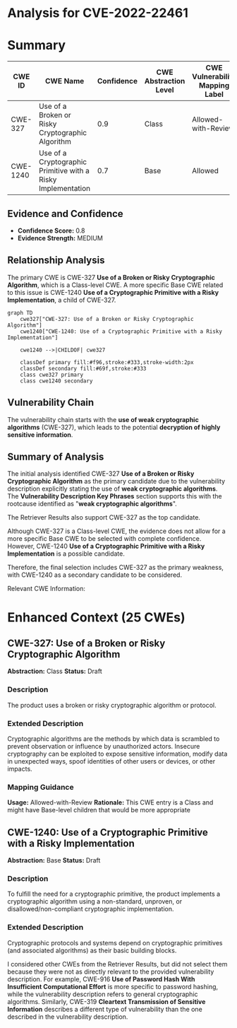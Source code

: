 # Analysis for CVE-2022-22461

# Summary
| CWE ID | CWE Name | Confidence | CWE Abstraction Level | CWE Vulnerability Mapping Label | CWE-Vulnerability Mapping Notes |
|---|---|---|---|---|---|
| CWE-327 | Use of a Broken or Risky Cryptographic Algorithm | 0.9 | Class | Allowed-with-Review | Primary CWE |
| CWE-1240 | Use of a Cryptographic Primitive with a Risky Implementation | 0.7 | Base | Allowed | Secondary Candidate |

## Evidence and Confidence

*   **Confidence Score:** 0.8
*   **Evidence Strength:** MEDIUM

## Relationship Analysis
The primary CWE is CWE-327 **Use of a Broken or Risky Cryptographic Algorithm**, which is a Class-level CWE. A more specific Base CWE related to this issue is CWE-1240 **Use of a Cryptographic Primitive with a Risky Implementation**, a child of CWE-327.

```mermaid
graph TD
    cwe327["CWE-327: Use of a Broken or Risky Cryptographic Algorithm"]
    cwe1240["CWE-1240: Use of a Cryptographic Primitive with a Risky Implementation"]
    
    cwe1240 -->|CHILDOF| cwe327
    
    classDef primary fill:#f96,stroke:#333,stroke-width:2px
    classDef secondary fill:#69f,stroke:#333
    class cwe327 primary
    class cwe1240 secondary
```

## Vulnerability Chain
The vulnerability chain starts with the **use of weak cryptographic algorithms** (CWE-327), which leads to the potential **decryption of highly sensitive information**.

## Summary of Analysis
The initial analysis identified CWE-327 **Use of a Broken or Risky Cryptographic Algorithm** as the primary candidate due to the vulnerability description explicitly stating the use of **weak cryptographic algorithms**. The **Vulnerability Description Key Phrases** section supports this with the rootcause identified as "**weak cryptographic algorithms**".

The Retriever Results also support CWE-327 as the top candidate.

Although CWE-327 is a Class-level CWE, the evidence does not allow for a more specific Base CWE to be selected with complete confidence. However, CWE-1240 **Use of a Cryptographic Primitive with a Risky Implementation** is a possible candidate.

Therefore, the final selection includes CWE-327 as the primary weakness, with CWE-1240 as a secondary candidate to be considered.

Relevant CWE Information:

# Enhanced Context (25 CWEs)

## CWE-327: Use of a Broken or Risky Cryptographic Algorithm
**Abstraction:** Class
**Status:** Draft

### Description
The product uses a broken or risky cryptographic algorithm or protocol.

### Extended Description
Cryptographic algorithms are the methods by which data is scrambled to prevent observation or influence by unauthorized actors. Insecure cryptography can be exploited to expose sensitive information, modify data in unexpected ways, spoof identities of other users or devices, or other impacts.

### Mapping Guidance
**Usage:** Allowed-with-Review
**Rationale:** This CWE entry is a Class and might have Base-level children that would be more appropriate

## CWE-1240: Use of a Cryptographic Primitive with a Risky Implementation
**Abstraction:** Base
**Status:** Draft

### Description
To fulfill the need for a cryptographic primitive, the product implements a cryptographic algorithm using a non-standard, unproven, or disallowed/non-compliant cryptographic implementation.

### Extended Description
Cryptographic protocols and systems depend on cryptographic primitives (and associated algorithms) as their basic building blocks.

I considered other CWEs from the Retriever Results, but did not select them because they were not as directly relevant to the provided vulnerability description. For example, CWE-916 **Use of Password Hash With Insufficient Computational Effort** is more specific to password hashing, while the vulnerability description refers to general cryptographic algorithms. Similarly, CWE-319 **Cleartext Transmission of Sensitive Information** describes a different type of vulnerability than the one described in the vulnerability description.
